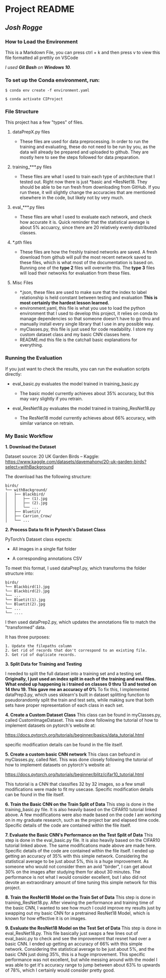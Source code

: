 # Project README
## *Josh Rogge*
### How to Load the Environment
This is a Markdown File, you can press ctrl + k and then press v to view this file formatted all prettily on VSCode

*I used **Git Bash** on **Windows 10**.*

### To set up the Conda environment, run:
`$ conda env create -f environment.yaml`

`$ conda activate CIProject`
### File Structure

This project has a few "types" of files.
1. dataPrepX.py files
    - These files are used for data preprocessing. In order to run the training and evaluating, these do not need to be run by you, as the data will already be prepared and  uploaded to github. They are mostly here to see the steps followed for data preparation.
2. training_***.py files
    - These files are what I used to train each type of architecture that I tested out. Right now there is just *basic and *ResNet18. They should be able to be run fresh from downloading from GitHub. If you run these, it will slightly change the accuracies that are mentioned elsewhere in the code, but likely not by very much.
3. eval_***.py files
    - These files are what I used to evaluate each network, and check how accurate it is. Quick reminder that the statistical average is about 5% accuarcy, since there are 20 relatively evenly distributed classes.

4. *.pth files
    - These files are how the freshly trained networks are saved. A fresh download from github will pull the most recent network saved to these files, which is what most of the documentation is based on. Running one of the **type 2** files will overwrite this. The **type 3** files will load their networks for evaluation from these files.

5. Misc Files
    - *.json, these files are used to make sure that the index to label relationship is held constant between testing and evaluation **This is most certainly the hardest lesson learned.**
    - environment.yaml, this file is what you use to load the python environment that I used to develop this project, it relies on conda to manage dependencies so that someone doesn't have to go thru and manually install every single library that I use in any possible way.
    - myClasses.py, this file is just used for code readability. I store my custom dataset class and my basic CNN classes here.
    - README.md this file is the catchall basic explanations for everything.

### Running the Evaluation
If you just want to check the results, you can run the evaluation scripts directly:

- eval_basic.py evaluates the model trained in training_basic.py

    - The basic model currently achieves about 35% accuracy, but this may vary slightly if you retrain.
- eval_ResNet18.py evaluates the model trained in training_ResNet18.py
    - The ResNet18 model currently achieves about 66% accuracy, with similar variance on retrain.

### My Basic Workflow

**1. Download the Dataset**

Dataset source:
20 UK Garden Birds – Kaggle:
https://www.kaggle.com/datasets/davemahony/20-uk-garden-birds?select=withBackground

The download has the following structure:
``` 
birds/
└── withBackground/
│   ├── Blackbird/
│   │   ├── (1).jpg
│   │   ├── (2).jpg
│   │   └── ...
│   ├── Bluetit/
│   ├── Carrion_Crow/
│   └── ...
```
**2. Process Data to fit in Pytorch's Dataset Class**

PyTorch’s Dataset class expects:

- All images in a single flat folder

- A corresponding annotations CSV

To meet this format, I used dataPrep1.py, which transforms the folder structure into:

```
birds/
└── Blackbird(1).jpg
└── Blackbird(2).jpg
└── ...
└── Bluetit(1).jpg
└── Bluetit(2).jpg
└── ...
└── ....
```

I then used dataPrep2.py, which updates the annotations file to match the "transformed" data.

It has three purposes:

    1. Update the filepaths column
    2. Get rid of records that don't correspond to an existing file.
    3. Get rid of duplicate records.


**3. Split Data for Training and Testing**

I needed to split the full dataset into a training set and a testing set. **Originally, I just used an index split in each of the training and eval files. What ended up happening is i trained on classes 0 thru 13 and tested on 14 thru 19. This gave me an accuracy of 0%**
To fix this, I implemented dataPrep3.py, which uses sklearn's built in dataset splitting function to pseudorandomly split the train and test sets, while making sure that both sets have proper representation of each class in each set.

**4. Create a Custom Dataset Class**
This class can be found in myClasses.py, called CustomImageDataset. This was done following the tutorial of how to implement datasets on pytorch's website at:

https://docs.pytorch.org/tutorials/beginner/basics/data_tutorial.html

specific modification details can be found in the file itself.

**5. Create a custom basic CNN network**
This class can befound in myClasses.py, called Net. This was done closely following the tutorial of how to implement datasets on pytorch's website at:

https://docs.pytorch.org/tutorials/beginner/blitz/cifar10_tutorial.html

This tutorial is a CNN that classifies 32 by 32 images, so a few small modifications were made to fit my usecase. Specific modification details can be found in the file itself.

**6. Train the Basic CNN on the Train Split of Data**
This step is done in the training_basic.py file. It is also heavily based on the CIFAR10 tutorial linked above. A few modifications were also made based on the code I am working on in my graduate research, such as the project bar and elapsed time code. Specific details of the code are contained within the file itself.

**7. Evaluate the Basic CNN's Performance on the Test Split of Data**
This step is done in the eval_basic.py file. It is also heavily based on the CIFAR10 tutorial linked above. The same modifications made above are made here. Specific details of the code are contained within the file itself. I ended up getting an accuracy of 35% with this simple network. Considering the statistical average to be just about 5%, this is a huge improvement. As someone who would not consider them an avid "birder", I can get about 30% on the images after studying them for about 30 minutes. The performance is not what I would consider excellent, but I also did not devote an extraordinary amount of time tuning this simple network for this project.

**8. Train the ResNet18 Model on the Train Set of Data**
This step is done in training_ResNet18.py. After viewing the performance and training time of the basic CNN, I wanted to see how much I could improve my results just by swapping out my basic CNN for a pretrained ResNet18 Model, which is known for how effective it is on images.

**9. Evaluate the ResNet18 Model on the Test Set of Data**
This step is done in eval_ResNet18.py. This file basically just swaps a few lines out of eval_basic.py to check and see the improvement that resnet had over a basic CNN. I ended up getting an accuracy of 66% with this simple network. Considering the statistical average to be just about 5%, and the basic CNN just doing 35%, this is a huge improvement. This specific performance was not excellent, but while messing around with the model I was able to get it's accuracy range to jump between about 63% to upwards of 78%, which I certainly would consider pretty good.
